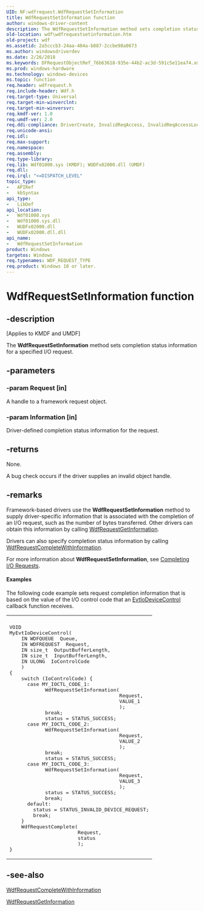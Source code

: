 ```yaml
---
UID: NF:wdfrequest.WdfRequestSetInformation
title: WdfRequestSetInformation function
author: windows-driver-content
description: The WdfRequestSetInformation method sets completion status information for a specified I/O request.
old-location: wdf\wdfrequestsetinformation.htm
old-project: wdf
ms.assetid: 2a5cccb3-24aa-404a-b887-2ccbe98a0673
ms.author: windowsdriverdev
ms.date: 2/26/2018
ms.keywords: DFRequestObjectRef_76b63618-935e-44b2-ac3d-591c5e11ea74.xml, WdfRequestSetInformation, WdfRequestSetInformation method, kmdf.wdfrequestsetinformation, wdf.wdfrequestsetinformation, wdfrequest/WdfRequestSetInformation
ms.prod: windows-hardware
ms.technology: windows-devices
ms.topic: function
req.header: wdfrequest.h
req.include-header: Wdf.h
req.target-type: Universal
req.target-min-winverclnt: 
req.target-min-winversvr: 
req.kmdf-ver: 1.0
req.umdf-ver: 2.0
req.ddi-compliance: DriverCreate, InvalidReqAccess, InvalidReqAccessLocal, KmdfIrql, KmdfIrql2
req.unicode-ansi: 
req.idl: 
req.max-support: 
req.namespace: 
req.assembly: 
req.type-library: 
req.lib: Wdf01000.sys (KMDF); WUDFx02000.dll (UMDF)
req.dll: 
req.irql: "<=DISPATCH_LEVEL"
topic_type:
-	APIRef
-	kbSyntax
api_type:
-	LibDef
api_location:
-	Wdf01000.sys
-	Wdf01000.sys.dll
-	WUDFx02000.dll
-	WUDFx02000.dll.dll
api_name:
-	WdfRequestSetInformation
product: Windows
targetos: Windows
req.typenames: WDF_REQUEST_TYPE
req.product: Windows 10 or later.
---
```


# WdfRequestSetInformation function


## -description


<p class="CCE_Message">[Applies to KMDF and UMDF]

The <b>WdfRequestSetInformation</b> method sets completion status information for a specified I/O request.


## -parameters




### -param Request [in]

A handle to a framework request object.


### -param Information [in]

Driver-defined completion status information for the request.


## -returns



None.

A bug check occurs if the driver supplies an invalid object handle.




## -remarks



Framework-based drivers use the <b>WdfRequestSetInformation</b> method to supply driver-specific information that is associated with the completion of an I/O request, such as the number of bytes transferred. Other drivers can obtain this information by calling <a href="https://msdn.microsoft.com/library/windows/hardware/ff549965">WdfRequestGetInformation</a>. 

Drivers can also specify completion status information by calling <a href="https://msdn.microsoft.com/library/windows/hardware/ff549948">WdfRequestCompleteWithInformation</a>.

For more information about <b>WdfRequestSetInformation</b>, see <a href="https://docs.microsoft.com/en-us/windows-hardware/drivers/wdf/completing-i-o-requests">Completing I/O Requests</a>.


#### Examples

The following code example sets request completion information that is based on the value of the I/O control code that an <a href="https://msdn.microsoft.com/3e3c4c53-e557-4bd1-8b7d-be59dde4b9ce">EvtIoDeviceControl</a> callback function receives.

<div class="code"><span codelanguage=""><table>
<tr>
<th></th>
</tr>
<tr>
<td>
<pre>VOID
MyEvtIoDeviceControl(
    IN WDFQUEUE  Queue,
    IN WDFREQUEST  Request,
    IN size_t  OutputBufferLength,
    IN size_t  InputBufferLength,
    IN ULONG  IoControlCode
    )
{
    switch (IoControlCode) {
      case MY_IOCTL_CODE_1:
            WdfRequestSetInformation(
                                     Request,
                                     VALUE_1
                                     );
            break;
            status = STATUS_SUCCESS;
      case MY_IOCTL_CODE_2:
            WdfRequestSetInformation(
                                     Request,
                                     VALUE_2
                                     );
            break;
            status = STATUS_SUCCESS;
      case MY_IOCTL_CODE_3:
            WdfRequestSetInformation(
                                     Request,
                                     VALUE_3
                                     );
            status = STATUS_SUCCESS;
            break;
      default:
        status = STATUS_INVALID_DEVICE_REQUEST;
        break;
    }
    WdfRequestComplete(
                       Request,
                       status
                       );
}</pre>
</td>
</tr>
</table></span></div>



## -see-also




<a href="https://msdn.microsoft.com/library/windows/hardware/ff549948">WdfRequestCompleteWithInformation</a>



<a href="https://msdn.microsoft.com/library/windows/hardware/ff549965">WdfRequestGetInformation</a>
 

 

